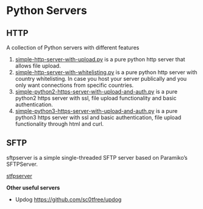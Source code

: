# Python Servers

## HTTP
A collection of Python servers with different features

1. [simple-http-server-with-upload.py](HTTP/simple-http-server-with-upload.py) is a pure python http server that allows file upload.
2. [simple-http-server-with-whitelisting.py](HTTP/simple-http-server-with-whitelisting.py) is a pure python http server with country whitelisting. In case you host your server publically and you only want connections from specific countries.
3. [simple-python2-https-server-with-upload-and-auth.py](HTTP/simple-python2-https-server-with-upload-and-auth.py) is a pure python2 https server with ssl, file upload functionality and basic authentication.
4. [simple-python3-https-server-with-upload-and-auth.py](HTTP/simple-python3-https-server-with-upload-and-auth.py) is a pure python3 https server with ssl and basic authentication, file upload functionality through html and curl.

## SFTP

sftpserver is a simple single-threaded SFTP server based on Paramiko’s SFTPServer.

[stfpserver](SFTP/)

**Other useful servers**
- Updog https://github.com/sc0tfree/updog
